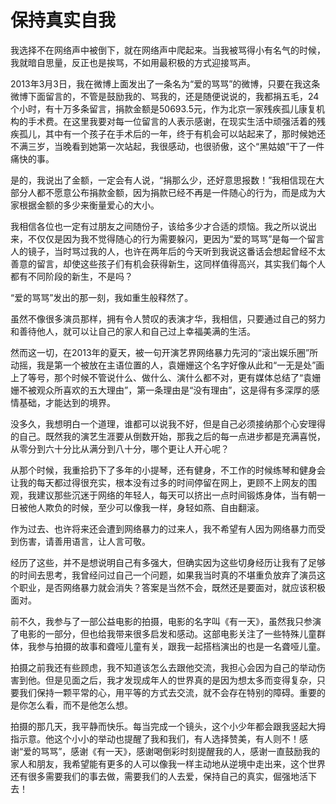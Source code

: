 # 保持真实自我

我选择不在网络声中被倒下，就在网络声中爬起来。当我被骂得小有名气的时候，我就暗自思量，反正也是挨骂，不如用最积极的方式迎接骂声。 

2013年3月3日，我在微博上面发出了一条名为“爱的骂骂”的微博，只要在我这条微博下面留言的，不管是鼓励我的、骂我的，还是随便说说的，我都捐五毛，24个小时，有十万多条留言，捐款金额是50693.5元，作为北京一家残疾孤儿康复机构的手术费。在这里我要对每一位留言的人表示感谢，在现实生活中顽强活着的残疾孤儿，其中有一个孩子在手术后的一年，终于有机会可以站起来了，那时候她还不满三岁，当晚看到她第一次站起，我很感动，也很骄傲，这个“黑姑娘”干了一件痛快的事。 

是的，我说出了金额，一定会有人说，“捐那么少，还好意思报数！”我相信现在大部分人都不愿意公布捐款金额，因为捐款已经不再是一件随心的行为，而是成为大家根据金额的多少来衡量爱心的大小。 

我相信各位也一定有过朋友之间随份子，该给多少才合适的烦恼。我之所以说出来，不仅仅是因为我不觉得随心的行为需要躲闪，更因为“爱的骂骂”是每一个留言人的镜子，当时骂过我的人，也许在两年后的今天听到我说这番话会想起曾经不太善意的留言，却使这些孩子们有机会获得新生，这同样值得高兴，其实我们每个人都有不同阶段的新生，不是吗？ 

“爱的骂骂”发出的那一刻，我如重生般释然了。 

虽然不像很多演员那样，拥有令人赞叹的表演才华，我相信，只要通过自己的努力和善待他人，就可以让自己的家人和自己过上幸福美满的生活。 

然而这一切，在2013年的夏天，被一句开演艺界网络暴力先河的“滚出娱乐圈”所动摇，我是第一个被放在主语位置的人，袁姗姗这个名字好像从此和“一无是处”画上了等号，那个时候不管说什么、做什么、演什么都不对，更有媒体总结了“袁姗姗不被观众所喜欢的五大理由”，第一条理由是“没有理由”，这是得有多深厚的感情基础，才能达到的境界。 

没多久，我想明白一个道理，谁都可以说我不好，但是自己必须接纳那个心安理得的自己。既然我的演艺生涯要从倒数开始，那我之后的每一点进步都是充满喜悦，从零分到六十分比从满分到八十分，哪个更让人开心呢？ 

从那个时候，我重拾扔下了多年的小提琴，还有健身，不工作的时候练琴和健身会让我的每天都过得很充实，根本没有过多的时间停留在网上，更顾不上网友的围观，我建议那些沉迷于网络的年轻人，每天可以挤出一点时间锻炼身体，当有朝一日被他人欺负的时候，至少可以像我一样，身轻如燕、自由翻滚。 

作为过去、也许将来还会遭到网络暴力的过来人，我不希望有人因为网络暴力而受到伤害，请善用语言，让人言可敬。 

经历了这些，并不是想说明自己有多强大，但确实因为这些切身经历让我有了足够的时间去思考，我曾经问过自己一个问题，如果我当时真的不堪重负放弃了演员这个职业，是否网络暴力就会消失？答案是当然不会，既然还是要面对，就应该积极面对。 

前不久，我参与了一部公益电影的拍摄，电影的名字叫《有一天》，虽然我只参演了电影的一部分，但也给我带来很多启发和感动。这部电影关注了一些特殊儿童群体，我参与拍摄的故事和聋哑儿童有关，跟我一起搭档演出的也是一名聋哑儿童。 

拍摄之前我还有些顾虑，我不知道该怎么去跟他交流，我担心会因为自己的举动伤害到他。但是见面之后，我才发现成年人的世界真的是因为想太多而变得复杂，只要我们保持一颗平常的心，用平等的方式去交流，就不会存在特别的障碍。重要的是你怎么看，而不是他怎么想。 

拍摄的那几天，我平静而快乐。每当完成一个镜头，这个小少年都会跟我竖起大拇指示意。他这个小小的举动也提醒了我和我们，有人选择赞美，有人则不！感谢“爱的骂骂”，感谢《有一天》，感谢喝倒彩时刻提醒我的人，感谢一直鼓励我的家人和朋友，我希望能有更多的人可以像我一样主动地从逆境中走出来，这个世界还有很多需要我们的事去做，需要我们的人去爱，保持自己的真实，倔强地活下去！